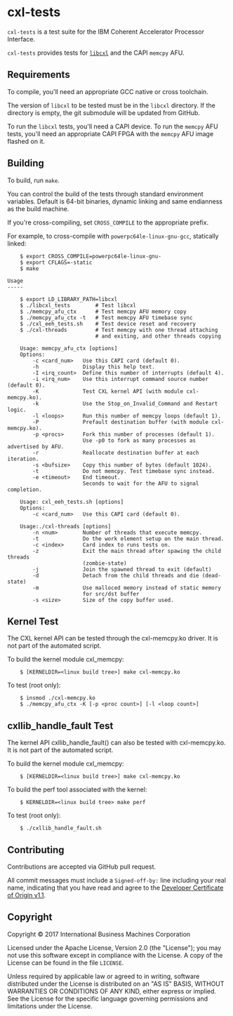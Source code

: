 cxl-tests
=========

`cxl-tests` is a test suite for the IBM Coherent Accelerator Processor
Interface.

`cxl-tests` provides tests for [`libcxl`](https://github.com/ibm-capi/libcxl)
and the CAPI `memcpy` AFU.

Requirements
------------

To compile, you'll need an appropriate GCC native or cross toolchain.

The version of `libcxl` to be tested must be in the `libcxl` directory. If the
directory is empty, the git submodule will be updated from GitHub.

To run the `libcxl` tests, you'll need a CAPI device. To run the `memcpy` AFU
tests, you'll need an appropriate CAPI FPGA with the `memcpy` AFU image flashed
on it.

Building
--------

To build, run `make`.

You can control the build of the tests through standard environment variables.
Default is 64-bit binaries, dynamic linking and same endianness as the build
machine.

If you're cross-compiling, set `CROSS_COMPILE` to the appropriate prefix.

For example, to cross-compile with `powerpc64le-linux-gnu-gcc`, statically
linked:
```
    $ export CROSS_COMPILE=powerpc64le-linux-gnu-
    $ export CFLAGS=-static
    $ make

Usage
-----

    $ export LD_LIBRARY_PATH=libcxl
    $ ./libcxl_tests        # Test libcxl
    $ ./memcpy_afu_ctx      # Test memcpy AFU memory copy
    $ ./memcpy_afu_ctx -t   # Test memcpy AFU timebase sync
    $ ./cxl_eeh_tests.sh    # Test device reset and recovery
    $ ./cxl-threads         # Test memcpy with one thread attaching
                            # and exiting, and other threads copying

    Usage: memcpy_afu_ctx [options]
    Options:
        -c <card_num>   Use this CAPI card (default 0).
        -h              Display this help text.
        -I <irq_count>  Define this number of interrupts (default 4).
        -i <irq_num>    Use this interrupt command source number (default 0).
        -K              Test CXL kernel API (with module cxl-memcpy.ko).
        -k              Use the Stop_on_Invalid_Command and Restart logic.
        -l <loops>      Run this number of memcpy loops (default 1).
        -P              Prefault destination buffer (with module cxl-memcpy.ko).
        -p <procs>      Fork this number of processes (default 1).
                        Use -p0 to fork as many processes as advertised by AFU.
        -r              Reallocate destination buffer at each iteration.
        -s <bufsize>    Copy this number of bytes (default 1024).
        -t              Do not memcpy. Test timebase sync instead.
        -e <timeout>    End timeout.
                        Seconds to wait for the AFU to signal completion.

    Usage: cxl_eeh_tests.sh [options]
    Options:
        -c <card_num>   Use this CAPI card (default 0).

    Usage:./cxl-threads [options]
        -n <num>        Number of threads that execute memcpy.
        -t              Do the work element setup on the main thread.
        -c <index>      Card index to runs tests on.
        -z              Exit the main thread after spawing the child threads
                        (zombie-state)
        -j              Join the spawned thread to exit (default)
        -d              Detach from the child threads and die (dead-state)
        -m              Use malloced memory instead of static memory
                        for src/dst buffer
        -s <size>       Size of the copy buffer used.
```

Kernel Test
-----------

The CXL kernel API can be tested through the cxl-memcpy.ko driver. It is not
part of the automated script.

To build the kernel module cxl_memcpy:
```
    $ [KERNELDIR=<linux build tree>] make cxl-memcpy.ko
```
To test (root only):
```
    $ insmod ./cxl-memcpy.ko
    $ ./memcpy_afu_ctx -K [-p <proc count>] [-l <loop count>]
```

cxllib_handle_fault Test
------------------------

The kernel API cxllib_handle_fault() can also be tested with cxl-memcpy.ko.
It is not part of the automated script.

To build the kernel module cxl_memcpy:
```
    $ [KERNELDIR=<linux build tree>] make cxl-memcpy.ko
```
To build the perf tool associated with the kernel:
```
    $ KERNELDIR=<linux build tree> make perf
```
To test (root only):
```
    $ ./cxllib_handle_fault.sh

```

Contributing
------------

Contributions are accepted via GitHub pull request.

All commit messages must include a `Signed-off-by:` line including your real
name, indicating that you have read and agree to the
[Developer Certificate of Origin v1.1](http://developercertificate.org).

Copyright
---------

Copyright &copy; 2017 International Business Machines Corporation

Licensed under the Apache License, Version 2.0 (the "License"); you may not use
this software except in compliance with the License. A copy of the License can
be found in the file `LICENSE`.

Unless required by applicable law or agreed to in writing, software distributed
under the License is distributed on an "AS IS" BASIS, WITHOUT WARRANTIES OR
CONDITIONS OF ANY KIND, either express or implied.  See the License for the
specific language governing permissions and limitations under the License.
